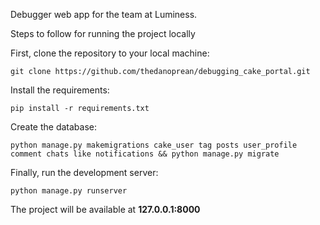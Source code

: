 Debugger web app for the team at Luminess.

Steps to follow for running the project locally

First, clone the repository to your local machine:

    git clone https://github.com/thedanoprean/debugging_cake_portal.git

Install the requirements:

    pip install -r requirements.txt

Create the database:

    python manage.py makemigrations cake_user tag posts user_profile comment chats like notifications && python manage.py migrate

Finally, run the development server:

    python manage.py runserver

The project will be available at **127.0.0.1:8000**
